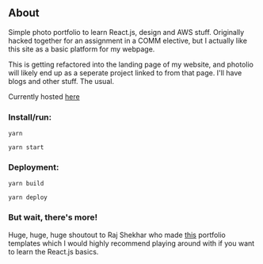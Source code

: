 ## About

Simple photo portfolio to learn React.js, design and AWS stuff. Originally hacked together for an assignment in a COMM elective, but I actually like this site as a basic platform for my webpage.

This is getting refactored into the landing page of my website, and photolio will likely end up as a seperate project linked to from that page. I'll have blogs and other stuff. The usual.

Currently hosted [here](https://www.bokehbox.us)


### Install/run:

`yarn`

`yarn start`

### Deployment:

`yarn build`

`yarn deploy`

### But wait, there's more!

Huge, huge, huge shoutout to Raj Shekhar who made [this](https://github.com/rajshekhar26/cleanfolio) portfolio templates which I would highly recommend playing around with if you want to learn the React.js basics.





